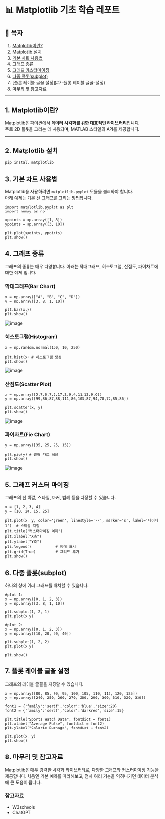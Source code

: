# 📊 Matplotlib 기초 학습 레포트

## 🧾 목차
1. [Matplotlib이란?](#1-matplotlib이란)
2. [Matplotlib 설치](#2-matplotlib-설치)
3. [기본 차트 사용법](#3-기본-사용법)
4. [그래프 종류](#4-그래프-종류)
5. [그래프 커스터마이징](#5-그래프-커스터마이징)
6. [다중 플롯(subplot)](#6-다중-플롯subplot)
7. [플롯 레이블 글꼴 설정](#7-플롯 레이블 글꼴-설정)
8. [마무리 및 참고자료](#9-마무리-및-참고자료)

---

## 1. Matplotlib이란?

Matplotlib은 파이썬에서 **데이터 시각화를 위한 대표적인 라이브러리**입니다.  
주로 2D 플롯을 그리는 데 사용되며, MATLAB 스타일의 API를 제공합니다.

---

## 2. Matplotlib 설치

```bash
pip install matplotlib
```

## 3. 기본 차트 사용법

Matplotlib을 사용하려면 `matplotlib.pyplot` 모듈을 불러와야 합니다.  
아래 예제는 기본 선 그래프를 그리는 방법입니다.
```
import matplotlib.pyplot as plt
import numpy as np

xpoints = np.array([1, 8])
ypoints = np.array([3, 10])

plt.plot(xpoints, ypoints)
plt.show()
```

## 4. 그래프 종류
그래프의 종류는 매우 다양합니다.
아래는 막대그래프, 히스토그램, 산점도, 파이차트에 대한 예제 입니다.
### 막대그래프(Bar Chart)
```
x = np.array(["A", "B", "C", "D"])
y = np.array([3, 8, 1, 10])

plt.bar(x,y)
plt.show()
```
![image](https://github.com/user-attachments/assets/6300d8d7-0697-4ce7-a926-fe5a6ea28424)

### 히스토그램(Histogram)
```
x = np.random.normal(170, 10, 250)

plt.hist(x) # 히스토그램 생성
plt.show()
```
![image](https://github.com/user-attachments/assets/7e487421-f7a9-4b99-9932-6fce8830b124)

### 산점도(Scatter Plot)
```
x = np.array([5,7,8,7,2,17,2,9,4,11,12,9,6])
y = np.array([99,86,87,88,111,86,103,87,94,78,77,85,86])

plt.scatter(x, y)
plt.show()
```
![image](https://github.com/user-attachments/assets/e6c4bd54-a682-4e02-8248-5e1112b60614)

### 파이차트(Pie Chart)
```
y = np.array([35, 25, 25, 15])

plt.pie(y) # 원형 차트 생성
plt.show()
```
![image](https://github.com/user-attachments/assets/5b7f64cf-dbeb-4eeb-9c91-5cd8d0d90a24)

## 5. 그래프 커스터 마이징
그래프의 선 색깔, 스타일, 마커, 범례 등을 지정할 수 있습니다.
```
x = [1, 2, 3, 4]
y = [10, 20, 15, 25]

plt.plot(x, y, color='green', linestyle='--', marker='s', label='데이터1')  # 스타일 지정
plt.title("커스터마이징 예제")
plt.xlabel("X축")
plt.ylabel("Y축")
plt.legend()           # 범례 표시
plt.grid(True)         # 그리드 추가
plt.show()
```

## 6. 다중 플롯(subplot)
하나의 창에 여러 그래프를 배치할 수 있습니다.
```
#plot 1:
x = np.array([0, 1, 2, 3])
y = np.array([3, 8, 1, 10])

plt.subplot(1, 2, 1)
plt.plot(x,y)

#plot 2:
x = np.array([0, 1, 2, 3])
y = np.array([10, 20, 30, 40])

plt.subplot(1, 2, 2)
plt.plot(x,y)

plt.show()
```

## 7. 플롯 레이블 글꼴 설정
그래프의 레이블 글꼴을 지정할 수 있습니다.
```
x = np.array([80, 85, 90, 95, 100, 105, 110, 115, 120, 125])
y = np.array([240, 250, 260, 270, 280, 290, 300, 310, 320, 330])

font1 = {'family':'serif','color':'blue','size':20}
font2 = {'family':'serif','color':'darkred','size':15}

plt.title("Sports Watch Data", fontdict = font1)
plt.xlabel("Average Pulse", fontdict = font2)
plt.ylabel("Calorie Burnage", fontdict = font2)

plt.plot(x, y)
plt.show()
```
## 8. 마무리 및 참고자료
Matplotlib은 매우 강력한 시각화 라이브러리로, 다양한 그래프와 커스터마이징 기능을 제공합니다.
처음엔 기본 예제를 따라해보고, 점차 여러 기능을 익혀나가면 데이터 분석에 큰 도움이 됩니다.
### 참고자료
- W3schools
- ChatGPT
